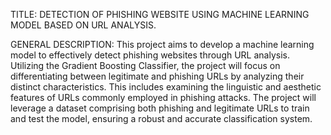 TITLE: 
DETECTION OF PHISHING WEBSITE USING MACHINE LEARNING MODEL BASED ON URL ANALYSIS.

GENERAL DESCRIPTION:
This project aims to develop a machine learning model to effectively detect phishing websites through URL analysis. Utilizing the Gradient Boosting Classifier, the project will focus on differentiating between legitimate and phishing URLs by analyzing their distinct characteristics. This includes examining the linguistic and aesthetic features of URLs commonly employed in phishing attacks. The project will leverage a dataset comprising both phishing and legitimate URLs to train and test the model, ensuring a robust and accurate classification system.





